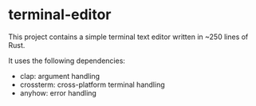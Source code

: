 # terminal-editor

This project contains a simple terminal text editor written in ~250 lines of Rust. 

It uses the following dependencies:
- clap: argument handling
- crossterm: cross-platform terminal handling
- anyhow: error handling
